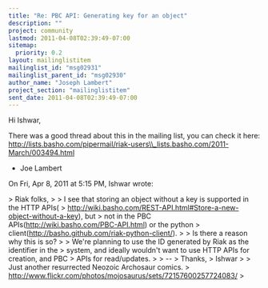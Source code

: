 ```yaml
---
title: "Re: PBC API: Generating key for an object"
description: ""
project: community
lastmod: 2011-04-08T02:39:49-07:00
sitemap:
  priority: 0.2
layout: mailinglistitem
mailinglist_id: "msg02931"
mailinglist_parent_id: "msg02930"
author_name: "Joseph Lambert"
project_section: "mailinglistitem"
sent_date: 2011-04-08T02:39:49-07:00
---
```



Hi Ishwar,

There was a good thread about this in the mailing list, you can check it
here:
http://lists.basho.com/pipermail/riak-users\\_lists.basho.com/2011-March/003494.html

- Joe Lambert


On Fri, Apr 8, 2011 at 5:15 PM, Ishwar  wrote:

&gt; Riak folks,
&gt;
&gt; I see that storing an object without a key is supported in the HTTP APIs(
&gt; http://wiki.basho.com/REST-API.html#Store-a-new-object-without-a-key), but
&gt; not in the PBC APIs(http://wiki.basho.com/PBC-API.html) or the python
&gt; client(http://basho.github.com/riak-python-client/).
&gt;
&gt; Is there a reason why this is so?
&gt;
&gt; We're planning to use the ID generated by Riak as the identifier in the
&gt; system, and ideally wouldn't want to use HTTP APIs for creation, and PBC
&gt; APIs for read/updates.
&gt;
&gt; --
&gt; Thanks,
&gt; Ishwar
&gt;
&gt; Just another resurrected Neozoic Archosaur comics.
&gt; http://www.flickr.com/photos/mojosaurus/sets/72157600257724083/
&gt;


